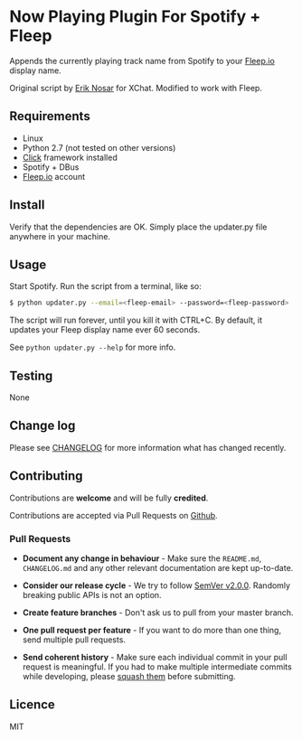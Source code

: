 # Now Playing Plugin For Spotify + Fleep

Appends the currently playing track name from Spotify to your [Fleep.io](https://fleep.io) display name.

Original script by [Erik Nosar](https://github.com/enosar/xchat-spotify-np) for XChat. Modified to work with Fleep.

## Requirements

- Linux
- Python 2.7 (not tested on other versions)
- [Click](http://click.pocoo.org/4/) framework installed
- Spotify + DBus
- [Fleep.io](https://fleep.io) account

## Install

Verify that the dependencies are OK. Simply place the updater.py file anywhere in your machine.

## Usage

Start Spotify. Run the script from a terminal, like so:
```bash
$ python updater.py --email=<fleep-email> --password=<fleep-password>
```

The script will run forever, until you kill it with CTRL+C. By default, it updates your Fleep display name ever 60 seconds.

See `python updater.py --help` for more info.

## Testing

None

## Change log

Please see [CHANGELOG](CHANGELOG.md) for more information what has changed recently.

## Contributing

Contributions are **welcome** and will be fully **credited**.

Contributions are accepted via Pull Requests on [Github](https://github.com/anroots/spotify-fleep-nowplaying).

### Pull Requests

- **Document any change in behaviour** - Make sure the `README.md`, `CHANGELOG.md` and any other relevant documentation are kept up-to-date.

- **Consider our release cycle** - We try to follow [SemVer v2.0.0](http://semver.org/). Randomly breaking public APIs is not an option.

- **Create feature branches** - Don't ask us to pull from your master branch.

- **One pull request per feature** - If you want to do more than one thing, send multiple pull requests.

- **Send coherent history** - Make sure each individual commit in your pull request is meaningful. If you had to make multiple intermediate commits while developing, please [squash them](http://www.git-scm.com/book/en/v2/Git-Tools-Rewriting-History#Changing-Multiple-Commit-Messages) before submitting.

## Licence

MIT